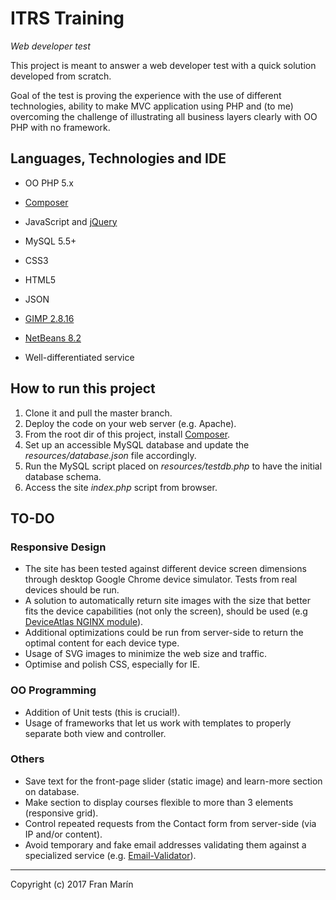 # ITRS Training

_Web developer test_

This project is meant to answer a web developer test with a quick solution 
developed from scratch.

Goal of the test is proving the experience with the use of different 
technologies, ability to make MVC application using PHP and (to me) overcoming
the challenge of illustrating all business layers clearly with OO PHP with no
framework.

## Languages, Technologies and IDE

* OO PHP 5.x
* [Composer](https://getcomposer.org/download/)
* JavaScript and [jQuery](https://jquery.com/)
* MySQL 5.5+
* CSS3
* HTML5
* JSON
* [GIMP 2.8.16](https://www.gimp.org/)
* [NetBeans 8.2](https://netbeans.org/)

* Well-differentiated service

## How to run this project

1. Clone it and pull the master branch.
2. Deploy the code on your web server (e.g. Apache).
3. From the root dir of this project, install [Composer](https://getcomposer.org/download/).
4. Set up an accessible MySQL database and update the *resources/database.json* file accordingly.
5. Run the MySQL script placed on *resources/testdb.php* to have the initial database schema.
6. Access the site *index.php* script from browser.

## TO-DO

### Responsive Design

  * The site has been tested against different device screen dimensions through desktop Google Chrome device simulator. Tests from real devices should be run.
  * A solution to automatically return site images with the size that better fits the device capabilities (not only the screen), should be used (e.g [DeviceAtlas NGINX module](https://deviceatlas.com/deviceatlas-nginx-module)).
  * Additional optimizations could be run from server-side to return the optimal content for each device type.
  * Usage of SVG images to minimize the web size and traffic.
  * Optimise and polish CSS, especially for IE.

### OO Programming

 * Addition of Unit tests (this is crucial!).
 * Usage of frameworks that let us work with templates to properly separate both view and controller.

### Others

 * Save text for the front-page slider (static image) and learn-more section on database.
 * Make section to display courses flexible to more than 3 elements (responsive grid).
 * Control repeated requests from the Contact form from server-side (via IP and/or content).
 * Avoid temporary and fake email addresses validating them against a specialized service (e.g. [Email-Validator](https://www.email-validator.net/)).

* * *
Copyright (c) 2017 Fran Marín
